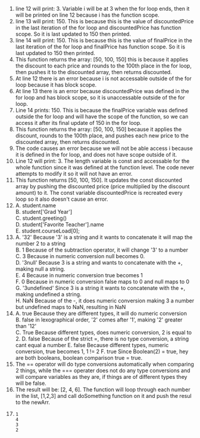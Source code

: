 1. line 12 will print: 3. Variable i will be at 3 when the for loop ends, then it will be printed on line 12 because i has the function scope.
2. line 13 will print: 150. This is because this is the value of discountedPrice in the last iteration of the for loop and discountedPrice has function scope. So it is last updated to 150 then printed.
3. line 14 will print: 150. This is because this is the value of finalPrice in the last iteration of the for loop and finalPrice has function scope. So it is last updated to 150 then printed.
4. This function returns the array: [50, 100, 150] this is because it applies the discount to each price and rounds to the 100th place in the for loop, then pushes it to the discounted array, then returns discounted. 
5. At line 12 there is an error because i is not accessable outside of the for loop because it has block scope. 
6. At line 13 there is an error because discountedPrice was defined in the for loop and has block scope, so it is unaccessable outside of the for loop.
7. Line 14 prints: 150. This is because the finalPrice variable was defined outside the for loop and will have the scope of the function, so we can access it after its final update of 150 in the for loop. 
8. This function returns the array: [50, 100, 150] because it applies the discount, rounds to the 100th place, and pushes each new price to the discounted array, then returns discounted.
9. The code causes an error because we will not be able access i because it is defined in the for loop, and does not have scope outside of it.
10. Line 12 will print: 3. The length variable is const and accessable for the whole function since it was defined at the function level. The code never attempts to modify it so it will not have an error.
11. This function returns [50, 100, 150]. It updates the const discounted array by pushing the discounted price (price multiplied by the discount amount) to it. The const variable discountedPrice is recreated every loop so it also doesn't cause an error.
12. A. student.name  
    B. student['Grad Year']  
    C. student.greeting()  
    D. student['Favorite Teacher'].name  
    E. student.courseLoad[0];  
13. A. '32' Because '3' is a string and it wants to concatenate it will map the number 2 to a string  
    B. 1 Because of the subtraction operator, it will change '3' to a number  
    C. 3 Because in numeric conversion null becomes 0.  
    D. '3null' Because 3 is a string and wants to concatenate with the +, making null a string.  
    E. 4 Because in numeric conversion true becomes 1  
    F. 0 Because in numeric conversion false maps to 0 and null maps to 0  
    G. '3undefined' Since 3 is a string it wants to concatenate with the +, making undefined a string.  
    H. NaN Because of the -, it does numeric conversion making 3 a number but undefined maps to NaN, resulting in NaN  
14. A. true Because they are different types, it will do numeric conversion  
    B. false in lexographical order, '2' comes after '1', making '2' greater than '12'  
    C. True Because different types, does numeric conversion, 2 is equal to 2.
    D. false Because of the strict =, there is no type conversion, a string cant equal a number
    E. false Because different types, numeric conversion, true becomes 1, 1 != 2
    F. true Since Boolean(2) = true, hey are both booleans, boolean comparison true = true.
15. The == operator will do type conversions automatically when comparing 2 things, while the === operater does not do any type conversions and will compare variables as they  are, if things are of different types they will be false.
17. The result will be: [2, 4, 6]. The function will loop through each number in the list, [1,2,3] and call doSomething function on it and push the resul to the newArr.
19. ```
    1
    4
    3
    2
    ```